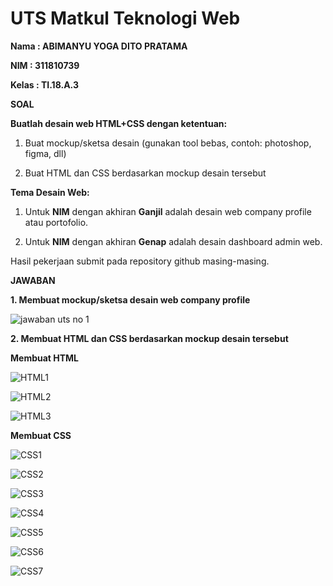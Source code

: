 # UTS Matkul Teknologi Web

**Nama  : ABIMANYU YOGA DITO PRATAMA**

**NIM   : 311810739**

**Kelas : TI.18.A.3**

**SOAL**

**Buatlah desain web HTML+CSS dengan ketentuan:**

1. Buat mockup/sketsa desain (gunakan tool bebas, contoh: photoshop, figma, dll)

2. Buat HTML dan CSS berdasarkan mockup desain tersebut

**Tema Desain Web:**

1. Untuk **NIM** dengan akhiran **Ganjil** adalah desain web company profile atau portofolio.

2. Untuk **NIM** dengan akhiran **Genap** adalah desain dashboard admin web.

Hasil pekerjaan submit pada repository github masing-masing.

**JAWABAN**

**1. Membuat mockup/sketsa desain web company profile**

![jawaban uts no 1](https://user-images.githubusercontent.com/46512870/80675984-f589a480-8adf-11ea-8568-2013731c13c2.png)

**2. Membuat HTML dan CSS berdasarkan mockup desain tersebut**

**Membuat HTML**

![HTML1](https://user-images.githubusercontent.com/46512870/80676780-b2c8cc00-8ae1-11ea-98b5-af80d00f4c98.png)

![HTML2](https://user-images.githubusercontent.com/46512870/80676787-b52b2600-8ae1-11ea-95cf-0a70a9e647a6.png)

![HTML3](https://user-images.githubusercontent.com/46512870/80676795-b8bead00-8ae1-11ea-9e62-70843c561756.png)


**Membuat CSS**

![CSS1](https://user-images.githubusercontent.com/46512870/80677869-f3294980-8ae3-11ea-8f1e-a8e1d7b6667f.png)

![CSS2](https://user-images.githubusercontent.com/46512870/80677876-f7556700-8ae3-11ea-858b-570a3a2540b9.png)

![CSS3](https://user-images.githubusercontent.com/46512870/80677883-fae8ee00-8ae3-11ea-9cb8-e893790c7abb.png)

![CSS4](https://user-images.githubusercontent.com/46512870/80677892-fe7c7500-8ae3-11ea-800e-ce931f06cb07.png)

![CSS5](https://user-images.githubusercontent.com/46512870/80677903-050aec80-8ae4-11ea-82b0-668983f0cfe2.png)

![CSS6](https://user-images.githubusercontent.com/46512870/80677908-089e7380-8ae4-11ea-968b-815f704f6b8f.png)

![CSS7](https://user-images.githubusercontent.com/46512870/80677923-0fc58180-8ae4-11ea-8828-562b1b59d77a.png)
